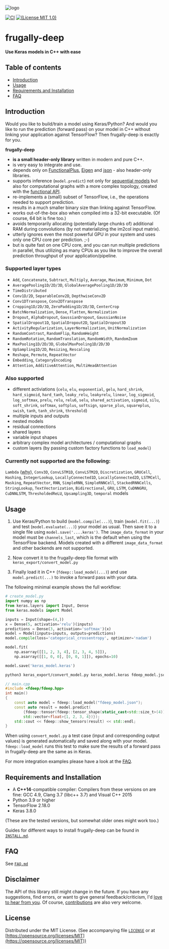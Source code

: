 ![logo](logo/fdeep.png)

[![CI](https://github.com/Dobiasd/frugally-deep/workflows/ci/badge.svg)](https://github.com/Dobiasd/frugally-deep/actions)
[![(License MIT 1.0)](https://img.shields.io/badge/license-MIT%201.0-blue.svg)][license]

[license]: LICENSE

frugally-deep
=============

**Use Keras models in C++ with ease**

Table of contents
-----------------

* [Introduction](#introduction)
* [Usage](#usage)
* [Requirements and Installation](#requirements-and-installation)
* [FAQ](#faq)

Introduction
------------

Would you like to build/train a model using Keras/Python? And would you like to run the prediction (forward pass) on your model in C++ without linking your application against TensorFlow? Then frugally-deep is exactly for you.

**frugally-deep**

* **is a small header-only library** written in modern and pure C++.
* is very easy to integrate and use.
* depends only on [FunctionalPlus](https://github.com/Dobiasd/FunctionalPlus), [Eigen](http://eigen.tuxfamily.org/) and [json](https://github.com/nlohmann/json) - also header-only libraries.
* supports inference (`model.predict`) not only for [sequential models](https://keras.io/getting-started/sequential-model-guide/) but also for computational graphs with a more complex topology, created with the [functional API](https://keras.io/getting-started/functional-api-guide/).
* re-implements a (small) subset of TensorFlow, i.e., the operations needed to support prediction.
* results in a much smaller binary size than linking against TensorFlow.
* works out-of-the-box also when compiled into a 32-bit executable. (Of course, 64 bit is fine too.)
* avoids temporarily allocating (potentially large chunks of) additional RAM during convolutions (by not materializing the im2col input matrix).
* utterly ignores even the most powerful GPU in your system and uses only one CPU core per prediction. ;-)
* but is quite fast on one CPU core, and you can run multiple predictions in parallel, thus utilizing as many CPUs as you like to improve the overall prediction throughput of your application/pipeline.


### Supported layer types

* `Add`, `Concatenate`, `Subtract`, `Multiply`, `Average`, `Maximum`, `Minimum`, `Dot`
* `AveragePooling1D/2D/3D`, `GlobalAveragePooling1D/2D/3D`
* `TimeDistributed`
* `Conv1D/2D`, `SeparableConv2D`, `DepthwiseConv2D`
* `Conv1DTranspose`, `Conv2DTranspose`
* `Cropping1D/2D/3D`, `ZeroPadding1D/2D/3D`, `CenterCrop`
* `BatchNormalization`, `Dense`, `Flatten`, `Normalization`
* `Dropout`, `AlphaDropout`, `GaussianDropout`, `GaussianNoise`
* `SpatialDropout1D`, `SpatialDropout2D`, `SpatialDropout3D`
* `ActivityRegularization`, `LayerNormalization`, `UnitNormalization`
* `RandomContrast`, `RandomFlip`, `RandomHeight`
* `RandomRotation`, `RandomTranslation`, `RandomWidth`, `RandomZoom`
* `MaxPooling1D/2D/3D`, `GlobalMaxPooling1D/2D/3D`
* `UpSampling1D/2D`, `Resizing`, `Rescaling`
* `Reshape`, `Permute`, `RepeatVector`
* `Embedding`, `CategoryEncoding`
* `Attention`, `AdditiveAttention`, `MultiHeadAttention`

### Also supported

* different activiations (`celu`, `elu`, `exponential`, `gelu`, `hard_shrink`, `hard_sigmoid`, `hard_tanh`, `leaky_relu`, `leakyrelu`, `linear`, `log_sigmoid`, `log_softmax`, `prelu`, `relu`, `relu6`, `selu`, `shared_activation`, `sigmoid`, `silu`, `soft_shrink`, `softmax`, `softplus`, `softsign`, `sparse_plus`, `squareplus`, `swish`, `tanh`, `tanh_shrink`, `threshold`)
* multiple inputs and outputs
* nested models
* residual connections
* shared layers
* variable input shapes
* arbitrary complex model architectures / computational graphs
* custom layers (by passing custom factory functions to `load_model`)

### Currently not supported are the following:

`Lambda` ([why](FAQ.md#why-are-lambda-layers-not-supported)),
`Conv3D`, `ConvLSTM1D`, `ConvLSTM2D`, `Discretization`,
`GRUCell`, `Hashing`,
`IntegerLookup`,
`LocallyConnected1D`, `LocallyConnected2D`,
`LSTMCell`, `Masking`,
`RepeatVector`, `RNN`, `SimpleRNN`,
`SimpleRNNCell`, `StackedRNNCells`, `StringLookup`, `TextVectorization`,
`Bidirectional`, `GRU`, `LSTM`, `CuDNNGRU`, `CuDNNLSTM`,
`ThresholdedReLU`, `Upsampling3D`, `temporal` models

Usage
-----

1) Use Keras/Python to build (`model.compile(...)`), train (`model.fit(...)`) and test (`model.evaluate(...)`) your model as usual. Then save it to a single file using `model.save('....keras')`. The `image_data_format` in your model must be `channels_last`, which is the default when using the TensorFlow backend. Models created with a different `image_data_format` and other backends are not supported.

2) Now convert it to the frugally-deep file format with `keras_export/convert_model.py`

3) Finally load it in C++ (`fdeep::load_model(...)`) and use `model.predict(...)` to invoke a forward pass with your data.

The following minimal example shows the full workflow:

```python
# create_model.py
import numpy as np
from keras.layers import Input, Dense
from keras.models import Model

inputs = Input(shape=(4,))
x = Dense(5, activation='relu')(inputs)
predictions = Dense(3, activation='softmax')(x)
model = Model(inputs=inputs, outputs=predictions)
model.compile(loss='categorical_crossentropy', optimizer='nadam')

model.fit(
    np.asarray([[1, 2, 3, 4], [2, 3, 4, 5]]),
    np.asarray([[1, 0, 0], [0, 0, 1]]), epochs=10)

model.save('keras_model.keras')
```

```bash
python3 keras_export/convert_model.py keras_model.keras fdeep_model.json
```

```cpp
// main.cpp
#include <fdeep/fdeep.hpp>
int main()
{
    const auto model = fdeep::load_model("fdeep_model.json");
    const auto result = model.predict(
        {fdeep::tensor(fdeep::tensor_shape(static_cast<std::size_t>(4)),
        std::vector<float>{1, 2, 3, 4})});
    std::cout << fdeep::show_tensors(result) << std::endl;
}
```

When using `convert_model.py` a test case (input and corresponding output values) is generated automatically and saved along with your model. `fdeep::load_model` runs this test to make sure the results of a forward pass in frugally-deep are the same as in Keras.

For more integration examples please have a look at the [FAQ](FAQ.md).

Requirements and Installation
-----------------------------

- A **C++14**-compatible compiler: Compilers from these versions on are fine: GCC 4.9, Clang 3.7 (libc++ 3.7) and Visual C++ 2015
- Python 3.9 or higher
- TensorFlow 2.18.0
- Keras 3.8.0

(These are the tested versions, but somewhat older ones might work too.)

Guides for different ways to install frugally-deep can be found in [`INSTALL.md`](INSTALL.md).

FAQ
---

See [`FAQ.md`](FAQ.md)

Disclaimer
----------

The API of this library still might change in the future. If you have any suggestions, find errors, or want to give general feedback/criticism, I'd [love to hear from you](issues). Of course, [contributions](pulls) are also very welcome.

License
-------

Distributed under the MIT License.
(See accompanying file [`LICENSE`](LICENSE) or at
[https://opensource.org/licenses/MIT](https://opensource.org/licenses/MIT))
